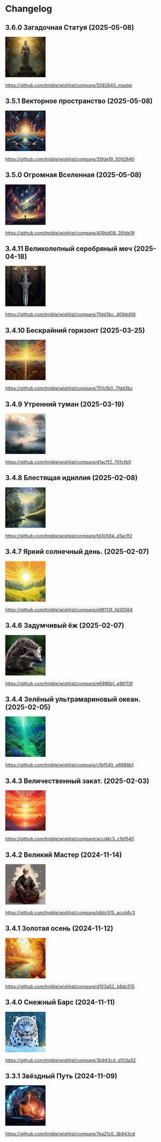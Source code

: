 # Changelog

## 3.6.0 Загадочная Статуя (2025-05-08)
<img width="128" height="128" src="release-images/3.6.0.png"/>

https://github.com/tmible/wishlist/compare/5092840..master


## 3.5.1 Векторное пространство (2025-05-08)
<img width="128" height="128" src="release-images/3.5.1.png"/>

https://github.com/tmible/wishlist/compare/35fde19..5092840


## 3.5.0 Огромная Вселенная (2025-05-08)
<img width="128" height="128" src="release-images/3.5.0.png"/>

https://github.com/tmible/wishlist/compare/409dd08..35fde19


## 3.4.11 Великолепный серебряный меч (2025-04-18)
<img width="128" height="128" src="release-images/3.4.11.png"/>

https://github.com/tmible/wishlist/compare/7fdd3bc..409dd08


## 3.4.10 Бескрайний горизонт (2025-03-25)
<img width="128" height="128" src="release-images/3.4.10.png"/>

https://github.com/tmible/wishlist/compare/701cfb0..7fdd3bc


## 3.4.9 Утренний туман (2025-03-19)
<img width="128" height="128" src="release-images/3.4.9.png"/>

https://github.com/tmible/wishlist/compare/d1ac1f2..701cfb0


## 3.4.8 Блестящая идиллия (2025-02-08)
<img width="128" height="128" src="release-images/3.4.8.png"/>

https://github.com/tmible/wishlist/compare/fd30564..d1ac1f2


## 3.4.7 Яркий солнечный день. (2025-02-07)
<img width="128" height="128" src="release-images/3.4.7.png"/>

https://github.com/tmible/wishlist/compare/e96113f..fd30564


## 3.4.6 Задумчивый ёж (2025-02-07)
<img width="128" height="128" src="release-images/3.4.6.png"/>

https://github.com/tmible/wishlist/compare/e6986b1..e96113f


## 3.4.4 Зелёный ультрамариновый океан. (2025-02-05)
<img width="128" height="128" src="release-images/3.4.4.png"/>

https://github.com/tmible/wishlist/compare/c1bf540..e6986b1


## 3.4.3 Величественный закат. (2025-02-03)
<img width="128" height="128" src="release-images/3.4.3.png"/>

https://github.com/tmible/wishlist/compare/accd4c3..c1bf540


## 3.4.2 Великий Мастер (2024-11-14)
<img width="128" height="128" src="release-images/3.4.2.png"/>

https://github.com/tmible/wishlist/compare/b8dc515..accd4c3


## 3.4.1 Золотая осень (2024-11-12)
<img width="128" height="128" src="release-images/3.4.1.png"/>

https://github.com/tmible/wishlist/compare/d103a52..b8dc515


## 3.4.0 Снежный Барс (2024-11-11)
<img width="128" height="128" src="release-images/3.4.0.png"/>

https://github.com/tmible/wishlist/compare/3b943cd..d103a52


## 3.3.1 Звёздный Путь (2024-11-09)
<img width="128" height="128" src="release-images/3.3.1.png"/>

https://github.com/tmible/wishlist/compare/7ea21c0..3b943cd
